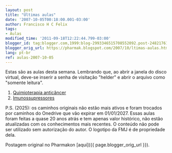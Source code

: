 ```yaml
---
layout: post
title: "Últimas aulas"
date: '2007-10-05T00:18:00.001-03:00'
author: Francisco H C Felix
tags:
- Aulas
modified_time: '2011-09-18T12:22:44.799-03:00'
blogger_id: tag:blogger.com,1999:blog-2993346515708552092.post-2482176190629544076
blogger_orig_url: https://pharmak.blogspot.com/2007/10/ltimas-aulas.html
lang: pt-br
ref: aulas-2007-10-05
---
```


Estas são as aulas desta semana. Lembrando que, ao abrir a janela do disco virtual, deve-se inserir a senha de visitação "helder" e abrir o arquivo como "somente leitura".

<!--more-->

1) [Quimioterapia anticâncer](https://1drv.ms/p/s!Am6SEOdThfkKguU-vgw-Tx-FKM7g5g?e=LXUzvU)
2) [Imunossupressores](https://1drv.ms/p/s!Am6SEOdThfkKguVBJZLdm26YBymFYg?e=l8SI3v)

P.S. (2025): os caminhos originais não estão mais ativos e foram trocados por caminhos do Onedrive que vão expirar em 01/01/2027. Essas aulas foram feitas a quase 20 anos atrás e tem apenas valor histórico, não estão atualizadas com os conhecimentos mais recentes. O conteúdo não pode ser utilizado sem autorização do autor. O logotipo da FMJ é de propriedade dela.

Postagem original no Pharmakon [aqui]({{ page.blogger_orig_url }}).
